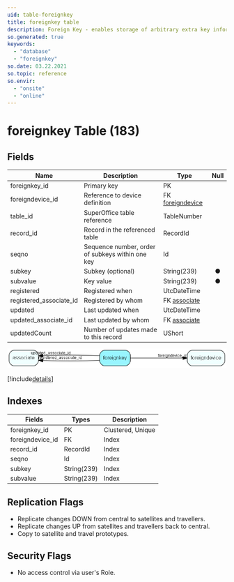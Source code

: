 ```yaml
---
uid: table-foreignkey
title: foreignkey table
description: Foreign Key - enables storage of arbitrary extra key information for every table/row in SuperOffice. You may use this table to store your extra information instead of using the dictionary SDK to create your own tables.
so.generated: true
keywords:
  - "database"
  - "foreignkey"
so.date: 03.22.2021
so.topic: reference
so.envir:
  - "onsite"
  - "online"
---
```


# foreignkey Table (183)

## Fields

| Name | Description | Type | Null |
|------|-------------|------|:----:|
|foreignkey\_id|Primary key|PK| |
|foreigndevice\_id|Reference to device definition|FK [foreigndevice](foreigndevice.md)| |
|table\_id|SuperOffice table reference|TableNumber| |
|record\_id|Record in the referenced table|RecordId| |
|seqno|Sequence number, order of subkeys within one key|Id| |
|subkey|Subkey (optional)|String(239)|&#x25CF;|
|subvalue|Key value|String(239)|&#x25CF;|
|registered|Registered when|UtcDateTime| |
|registered\_associate\_id|Registered by whom|FK [associate](associate.md)| |
|updated|Last updated when|UtcDateTime| |
|updated\_associate\_id|Last updated by whom|FK [associate](associate.md)| |
|updatedCount|Number of updates made to this record|UShort| |


![foreignkey table relationship diagram](./media/foreignkey.png)

[!include[details](./includes/foreignkey.md)]

## Indexes

| Fields | Types | Description |
|--------|-------|-------------|
|foreignkey\_id |PK |Clustered, Unique |
|foreigndevice\_id |FK |Index |
|record\_id |RecordId |Index |
|seqno |Id |Index |
|subkey |String(239) |Index |
|subvalue |String(239) |Index |

## Replication Flags

* Replicate changes DOWN from central to satellites and travellers.
* Replicate changes UP from satellites and travellers back to central.
* Copy to satellite and travel prototypes.

## Security Flags

* No access control via user's Role.

